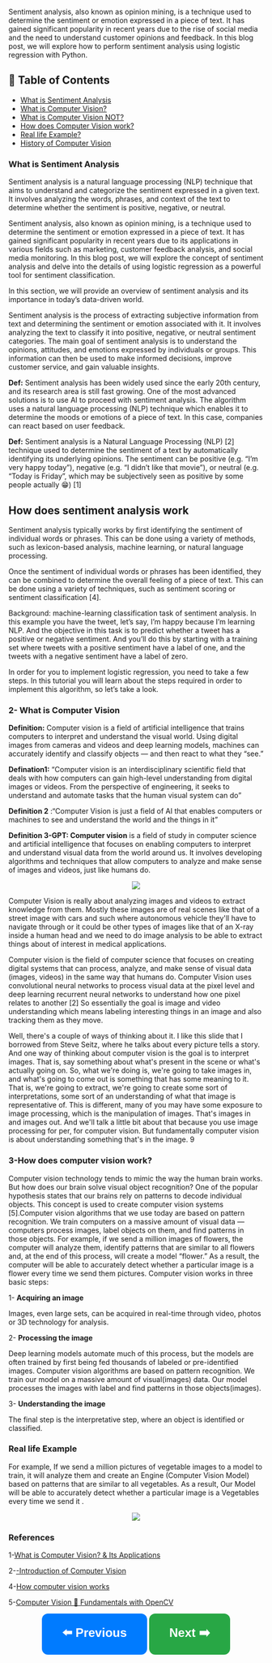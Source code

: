 Sentiment analysis, also known as opinion mining, is a technique used to determine the sentiment or emotion expressed in a piece of text. It has gained significant popularity in recent years due to the rise of social media and the need to understand customer opinions and feedback. In this blog post, we will explore how to perform sentiment analysis using logistic regression with Python.


## 📑 Table of Contents  

- [What is Sentiment Analysis](#What-is-Sentiment-Analysis)  
- [What is Computer Vision?](#2--what-is-computer-vision)  
- [What is Computer Vision NOT?](#what-is-computer-vision-not)  
- [How does Computer Vision work?](#3-how-does-computer-vision-work)
- [Real life Example?](#Real-life-Example)   
- [History of Computer Vision](#history-of-computer-vision)  


### **What is Sentiment Analysis** 
Sentiment analysis is a natural language processing (NLP) technique that aims to understand and categorize the sentiment expressed in a given text. It involves analyzing the words, phrases, and context of the text to determine whether the sentiment is positive, negative, or neutral.

Sentiment analysis, also known as opinion mining, is a technique used to determine the sentiment or emotion expressed in a piece of text. It has gained significant popularity in recent years due to its applications in various fields such as marketing, customer feedback analysis, and social media monitoring. In this blog post, we will explore the concept of sentiment analysis and delve into the details of using logistic regression as a powerful tool for sentiment classification.

In this section, we will provide an overview of sentiment analysis and its importance in today’s data-driven world.

Sentiment analysis is the process of extracting subjective information from text and determining the sentiment or emotion associated with it. It involves analyzing the text to classify it into positive, negative, or neutral sentiment categories. The main goal of sentiment analysis is to understand the opinions, attitudes, and emotions expressed by individuals or groups. This information can then be used to make informed decisions, improve customer service, and gain valuable insights.

**Def:** Sentiment analysis has been widely used since the early 20th century, and its research area is still fast growing. One of the most advanced solutions is to use AI to proceed with sentiment analysis. The algorithm uses a natural language processing (NLP) technique which enables it to determine the moods or emotions of a piece of text. In this case, companies can react based on user feedback.

**Def:** Sentiment analysis is a Natural Language Processing (NLP) [2] technique used to determine the sentiment of a text by automatically identifying its underlying opinions. The sentiment can be positive (e.g. “I’m very happy today”), negative (e.g. “I didn’t like that movie”), or neutral (e.g. “Today is Friday”, which may be subjectively seen as positive by some people actually 😁) [1]

 ## **How does sentiment analysis work**
 
Sentiment analysis typically works by first identifying the sentiment of individual words or phrases. This can be done using a variety of methods, such as lexicon-based analysis, machine learning, or natural language processing.

Once the sentiment of individual words or phrases has been identified, they can be combined to determine the overall feeling of a piece of text. This can be done using a variety of techniques, such as sentiment scoring or sentiment classification [4].

Background: machine-learning classification task of sentiment analysis. In this example you have the tweet, let’s say, I’m happy because I’m learning NLP. And the objective in this task is to predict whether a tweet has a positive or negative sentiment. And you’ll do this by starting with a training set where tweets with a positive sentiment have a label of one, and the tweets with a negative sentiment have a label of zero.


In order for you to implement logistic regression, you need to take a few steps. In this tutorial you will learn about the steps required in order to implement this algorithm, so let’s take a look.

### **2- What is Computer Vision** 

**Definition:** Computer vision is a field of artificial intelligence that trains computers to interpret and understand the visual world. Using digital images from cameras and videos and deep learning models, machines can accurately identify and classify objects — and then react to what they “see.”

**Defination1:** “Computer vision is an interdisciplinary scientific field that deals with how computers can gain high-level understanding from digital images or videos. From the perspective of engineering, it seeks to understand and automate tasks that the human visual system can do” 

**Definition 2** :“Computer Vision is just a field of AI that enables computers or machines to see and understand the world and the things in it” 

**Definition 3-GPT: Computer vision**  is a field of study in computer science and artificial intelligence that focuses on enabling computers to interpret and understand visual data from the world around us. It involves developing algorithms and techniques that allow computers to analyze and make sense of images and videos, just like humans do.

<p align="center">
<img src="https://github.com/dr-mushtaq/Computer-Vision/blob/main/%F0%9F%93%9AChapter%201-Introduction/Annotation%202021-03-31%20014715.png"></a>
</p>
 
Computer Vision is really about analyzing images and videos to extract knowledge from them. Mostly these images are of real scenes like that of a street image with cars and such where autonomous vehicle they'll have to navigate through or it could be other types of images like that of an X-ray inside a human head and we need to do image analysis to be able to extract things about of interest in medical applications.

Computer vision is the field of computer science that focuses on creating digital systems that can process, analyze, and make sense of visual data (images, videos) in the same way that humans do. Computer Vision uses convolutional neural networks to process visual data at the pixel level and deep learning recurrent neural networks to understand how one pixel relates to another [2] So essentially the goal is image and video understanding which means labeling interesting things in an image and also tracking them as they move.

Well, there's a couple of ways of thinking about it. I like this slide that I borrowed from Steve Seitz, where he talks about every picture tells a story. And one way of thinking about computer vision is the goal  is to interpret images. That is, say something about what's present in the scene or what's actually going on. So, what we're doing is, we're going to take images in, and what's going to come out is something that has some meaning to it. That is, we're going to extract, we're going to create some sort of interpretations, some sort of an understanding of what that image is representative of. This is different, many of you may have some exposure to image processing, which is the manipulation of images. That's images in and images out. And we'll talk a little bit about that because you use image processing for per, for computer vision. But fundamentally computer vision is about understanding something that's in the image.
9
###  **3-How does computer vision work**?
Computer vision technology tends to mimic the way the human brain works. But how does our brain solve visual object recognition? One of the popular hypothesis states that our brains rely on patterns to decode individual objects. This concept is used to create computer vision systems [5].Computer vision algorithms that we use today are based on pattern recognition. We train computers on a massive amount of visual data — computers process images, label objects on them, and find patterns in those objects. For example, if we send a million images of flowers, the computer will analyze them, identify patterns that are similar to all flowers and, at the end of this process, will create a model “flower.” As a result, the computer will be able to accurately detect whether a particular image is a flower every time we send them pictures.
Computer vision works in three basic steps:

1- **Acquiring an image**

Images, even large sets, can be acquired in real-time through video, photos or 3D technology for analysis.

2- **Processing the image**

Deep learning models automate much of this process, but the models are often trained by first being fed thousands of labeled or pre-identified images. Computer vision algorithms are based on pattern recognition. We train our model on a massive amount of visual(images) data. Our model processes the images with label and find patterns in those objects(images).

3- **Understanding the image**

The final step is the interpretative step, where an object is identified or classified.

###  Real life Example

For example, If we send a million pictures of vegetable images to a model to train, it will analyze them and create an Engine (Computer Vision Model) based on patterns that are similar to all vegetables. As a result, Our Model will be able to accurately detect whether a particular image is a Vegetables every time we send it .

<p align="center">
<img src="https://github.com/dr-mushtaq/Computer-Vision/blob/main/%F0%9F%93%9AChapter%201-Introduction/1_uhwJAFDBNBjTVmJ_6P5Zyg.png"></a>
</p>

### References

1-[What is Computer Vision? & Its Applications](https://medium.com/@draj0718/what-is-computer-vision-its-applications-826c0bbd772b)

2-[-Introduction of Computer Vision](https://auth.udacity.com/sign-in)

4-[How computer vision works](https://www.sas.com/en_us/insights/analytics/computer-vision.html#technical)

5-[Computer Vision 🤖 Fundamentals with OpenCV](https://medium.com/codex/computer-vision-fundamentals-with-opencv-9fc93b61e3e8)


<p align="center">
  <a href="#previous-section" style="text-decoration:none;">
    <button style="padding:20px 40px; font-size:24px; font-weight:bold; border-radius:12px; background-color:#007BFF; color:white; border:none; cursor:pointer;">
      ⬅️ Previous
    </button>
  </a>

  <a href="#next-section" style="text-decoration:none;">
    <button style="padding:20px 40px; font-size:24px; font-weight:bold; border-radius:12px; background-color:#28A745; color:white; border:none; cursor:pointer;">
      Next ➡️
    </button>
  </a>
</p>






















